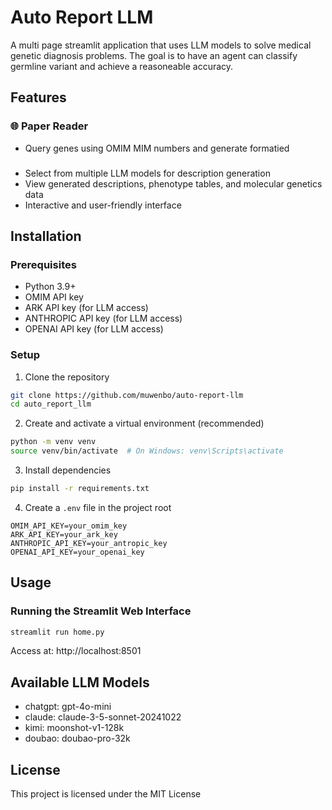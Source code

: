 # Auto Report LLM

A multi page streamlit application that uses LLM models to solve medical genetic diagnosis problems. The goal is to have an agent can classify germline variant and achieve a reasoneable accuracy.

## Features

### 🌐 Paper Reader
- Query genes using OMIM MIM numbers and generate formatied 

### 



- Select from multiple LLM models for description generation
- View generated descriptions, phenotype tables, and molecular genetics data
- Interactive and user-friendly interface


## Installation

### Prerequisites
- Python 3.9+
- OMIM API key
- ARK API key (for LLM access)
- ANTHROPIC API key (for LLM access)
- OPENAI API key (for LLM access)

### Setup

1. Clone the repository
```bash
git clone https://github.com/muwenbo/auto-report-llm
cd auto_report_llm
```

2. Create and activate a virtual environment (recommended)
```bash
python -m venv venv
source venv/bin/activate  # On Windows: venv\Scripts\activate
```

3. Install dependencies
```bash
pip install -r requirements.txt
```

4. Create a `.env` file in the project root
```env
OMIM_API_KEY=your_omim_key
ARK_API_KEY=your_ark_key
ANTHROPIC_API_KEY=your_antropic_key
OPENAI_API_KEY=your_openai_key
```

## Usage

### Running the Streamlit Web Interface
```bash
streamlit run home.py
```
Access at: http://localhost:8501

## Available LLM Models

- chatgpt: gpt-4o-mini
- claude: claude-3-5-sonnet-20241022
- kimi: moonshot-v1-128k
- doubao: doubao-pro-32k

## License
This project is licensed under the MIT License
